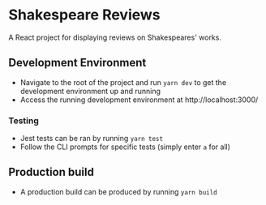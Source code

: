 # Shakespeare Reviews
A React project for displaying reviews on Shakespeares' works.

## Development Environment
- Navigate to the root of the project and run `yarn dev` to get the development environment up and running 
- Access the running development environment at http://localhost:3000/
### Testing
- Jest tests can be ran by running `yarn test`
- Follow the CLI prompts for specific tests (simply enter `a` for all)
## Production build
- A production build can be produced by running `yarn build`